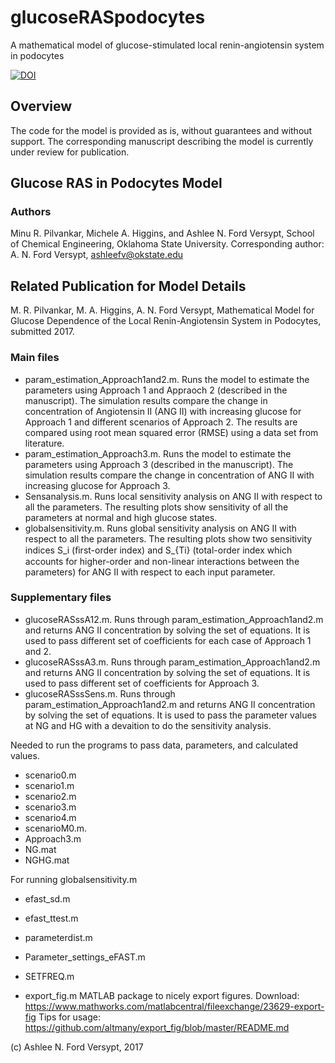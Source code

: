 # glucoseRASpodocytes
A mathematical model of glucose-stimulated local renin-angiotensin system in podocytes

[![DOI](https://zenodo.org/badge/94033856.svg)](https://zenodo.org/badge/latestdoi/94033856)

## Overview
The code for the model is provided as is, without guarantees and without support. The corresponding manuscript describing the model is currently under review for publication.

## Glucose RAS in Podocytes Model
### Authors
Minu R. Pilvankar, Michele A. Higgins, and Ashlee N. Ford Versypt, 
School of Chemical Engineering,
Oklahoma State University.
Corresponding author: A. N. Ford Versypt, ashleefv@okstate.edu

## Related Publication for Model Details
M. R. Pilvankar, M. A. Higgins, A. N. Ford Versypt, Mathematical Model for Glucose Dependence of the Local Renin-Angiotensin System in Podocytes, submitted 2017.

### Main files

* param_estimation_Approach1and2.m. Runs the model to estimate the parameters using Approach 1 and Appraoch 2 (described in the manuscript). The simulation results compare the change in concentration of Angiotensin II (ANG II) with increasing glucose for Approach 1 and different scenarios of Approach 2. The results are compared using root mean squared error (RMSE) using a data set from literature.
* param_estimation_Approach3.m. Runs the model to estimate the parameters using Approach 3 (described in the manuscript). The simulation results compare the change in concentration of ANG II with increasing glucose for Approach 3.
* Sensanalysis.m. Runs local sensitivity analysis on ANG II with respect to all the parameters. The resulting plots show sensitivity of all the parameters at normal and high glucose states.
* globalsensitivity.m. Runs global sensitivity analysis on ANG II with respect to all the parameters. The resulting plots show two sensitivity indices S_i (ﬁrst-order index) and S_{Ti} (total-order index which accounts for higher-order and non-linear interactions between the parameters) for ANG II with respect to each input parameter.

### Supplementary files
 
* glucoseRASssA12.m. Runs through param_estimation_Approach1and2.m and returns ANG II concentration by solving the set of equations. It is used to pass different set of coefficients for each case of Approach 1 and 2.
* glucoseRASssA3.m. Runs through param_estimation_Approach1and2.m and returns ANG II concentration by solving the set of equations. It is used to pass different set of coefficients for Approach 3.
* glucoseRASssSens.m. Runs through param_estimation_Approach1and2.m and returns ANG II concentration by solving the set of equations. It is used to pass the parameter values at NG and HG with a devaition to do the sensitivity analysis.

 Needed to run the programs to pass data, parameters, and calculated values.
* scenario0.m
* scenario1.m
* scenario2.m
* scenario3.m
* scenario4.m
* scenarioM0.m.
* Approach3.m
* NG.mat
* NGHG.mat

 For running globalsensitivity.m
* efast_sd.m
* efast_ttest.m
* parameterdist.m
* Parameter_settings_eFAST.m
* SETFREQ.m
  
    
* export_fig.m
   MATLAB package to nicely export figures.
   Download: https://www.mathworks.com/matlabcentral/fileexchange/23629-export-fig
   Tips for usage: https://github.com/altmany/export_fig/blob/master/README.md

(c) Ashlee N. Ford Versypt, 2017
